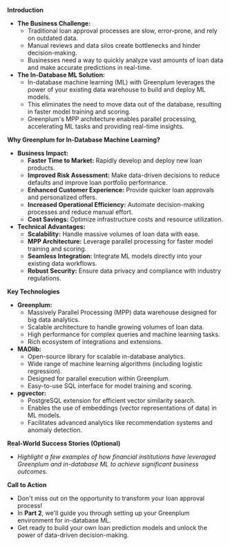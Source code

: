**Introduction**

* **The Business Challenge:** 
    * Traditional loan approval processes are slow, error-prone, and rely on outdated data.
    * Manual reviews and data silos create bottlenecks and hinder decision-making.
    * Businesses need a way to quickly analyze vast amounts of loan data and make accurate predictions in real-time.
* **The In-Database ML Solution:**
    * In-database machine learning (ML) with Greenplum leverages the power of your existing data warehouse to build and deploy ML models.
    * This eliminates the need to move data out of the database, resulting in faster model training and scoring.
    * Greenplum's MPP architecture enables parallel processing, accelerating ML tasks and providing real-time insights.

**Why Greenplum for In-Database Machine Learning?**

* **Business Impact:**
    * **Faster Time to Market:** Rapidly develop and deploy new loan products.
    * **Improved Risk Assessment:** Make data-driven decisions to reduce defaults and improve loan portfolio performance.
    * **Enhanced Customer Experience:** Provide quicker loan approvals and personalized offers.
    * **Increased Operational Efficiency:** Automate decision-making processes and reduce manual effort.
    * **Cost Savings:** Optimize infrastructure costs and resource utilization.
* **Technical Advantages:**
    * **Scalability:** Handle massive volumes of loan data with ease.
    * **MPP Architecture:** Leverage parallel processing for faster model training and scoring.
    * **Seamless Integration:** Integrate ML models directly into your existing data workflows.
    * **Robust Security:** Ensure data privacy and compliance with industry regulations.

**Key Technologies**

* **Greenplum:** 
    * Massively Parallel Processing (MPP) data warehouse designed for big data analytics.
    * Scalable architecture to handle growing volumes of loan data.
    * High performance for complex queries and machine learning tasks.
    * Rich ecosystem of integrations and extensions.
* **MADlib:**
    * Open-source library for scalable in-database analytics.
    * Wide range of machine learning algorithms (including logistic regression).
    * Designed for parallel execution within Greenplum.
    * Easy-to-use SQL interface for model training and scoring.
* **pgvector:**
    * PostgreSQL extension for efficient vector similarity search.
    * Enables the use of embeddings (vector representations of data) in ML models.
    * Facilitates advanced analytics like recommendation systems and anomaly detection.

**Real-World Success Stories (Optional)**

* *Highlight a few examples of how financial institutions have leveraged Greenplum and in-database ML to achieve significant business outcomes.*

**Call to Action**

* Don't miss out on the opportunity to transform your loan approval process!
* In **Part 2**, we'll guide you through setting up your Greenplum environment for in-database ML.
* Get ready to build your own loan prediction models and unlock the power of data-driven decision-making.
